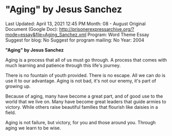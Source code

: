 # "Aging" by Jesus Sanchez

Last Updated: April 13, 2021 12:45 PM
Month: 08 - August
Original Document (Google Doc): http://prisonerexpressarchive.org/?mode=essay&file=Aging_Sanchez.xml
Program: Word Theme Essay
Suggest for blog: No
Suggest for program mailing: No
Year: 2004

**"Aging" by Jesus Sanchez**

Aging is a process that all of us must go through. A process that comes with much learning and patience through this life's journey.

There is no fountain of youth provided. There is no escape. All we can do is use it to our advantage. Aging is not bad, it's not our enemy, it's part of growing up.

Because of aging, many have become a great part, and of good use to the world that we live on. Many have become great leaders that guide armies to victory. While others raise beautiful families that flourish like daisies in a field.

Aging is not failure, but victory, for you and those around you. Through aging we learn to be wise.